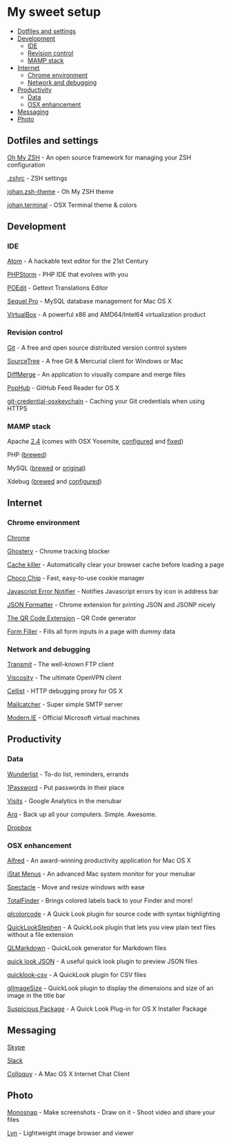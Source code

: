 # My sweet setup

* [Dotfiles and settings](#dotfiles-and-settings)
* [Development](#development)
    * [IDE](#ide)
    * [Revision control](#revision-control)
    * [MAMP stack](#mamp-stack)
* [Internet](#internet)
    * [Chrome environment](#chrome-environment)
    * [Network and debugging](#network-and-debugging)
* [Productivity](#productivity)
    * [Data](#data)
    * [OSX enhancement](#osx-enhancement)
* [Messaging](#messaging)
* [Photo](#photo)

## Dotfiles and settings

[Oh My ZSH](http://ohmyz.sh) - An open source framework for managing your ZSH configuration

[.zshrc](.zshrc) - ZSH settings

[johan.zsh-theme](johan.zsh-theme) - Oh My ZSH theme

[johan.terminal](johan.terminal) - OSX Terminal theme & colors

## Development

### IDE

[Atom](https://atom.io/) - A hackable text editor for the 21st Century

[PHPStorm](https://www.jetbrains.com/phpstorm/download/) - PHP IDE that evolves with you

[POEdit](http://poedit.net/) - Gettext Translations Editor

[Sequel Pro](http://www.sequelpro.com/) - MySQL database management for Mac OS X

[VirtualBox](https://www.virtualbox.org/wiki/Downloads) - A powerful x86 and AMD64/Intel64 virtualization product

### Revision control

[Git](http://git-scm.com/downloads) - A free and open source distributed version control system

[SourceTree](http://www.sourcetreeapp.com/) - A free Git & Mercurial client for Windows or Mac

[DiffMerge](https://sourcegear.com/diffmerge/downloads.php) - An application to visually compare and merge files

[PopHub](http://questbe.at/pophub/) - GitHub Feed Reader for OS X

[git-credential-osxkeychain](https://help.github.com/articles/caching-your-github-password-in-git/) - Caching your Git credentials when using HTTPS

### MAMP stack

Apache [2.4](https://httpd.apache.org/docs/2.4/) (comes with OSX Yosemite, [configured](httpd.conf) and [fixed](https://gist.github.com/johansatge/968f981128ab0ca49ce4))

PHP ([brewed](https://github.com/Homebrew/homebrew-php))

MySQL ([brewed](https://github.com/Homebrew/homebrew/blob/master/Library/Formula/mysql.rb) or [original](http://dev.mysql.com/downloads/mysql/))

Xdebug ([brewed](https://github.com/homebrew/homebrew-php/blob/master/Formula/php56-xdebug.rb) and [configured](https://gist.github.com/johansatge/21e5ab4ab2b0cff69741))

## Internet

### Chrome environment

[Chrome](https://www.google.fr/chrome/browser/)

[Ghostery](https://www.ghostery.com/) - Chrome tracking blocker

[Cache killer](https://chrome.google.com/webstore/detail/cache-killer/jpfbieopdmepaolggioebjmedmclkbap) - Automatically clear your browser cache before loading a page

[Choco Chip](https://chrome.google.com/webstore/detail/chocochip-cookie-manager/cdllihdpcibkhhkidaicoeeiammjkokm) - Fast, easy-to-use cookie manager

[Javascript Error Notifier](https://chrome.google.com/webstore/detail/javascript-errors-notifie/jafmfknfnkoekkdocjiaipcnmkklaajd) - Notifies Javascript errors by icon in address bar

[JSON Formatter](https://github.com/callumlocke/json-formatter) - Chrome extension for printing JSON and JSONP nicely

[The QR Code Extension](https://chrome.google.com/webstore/detail/the-qr-code-extension/oijdcdmnjjgnnhgljmhkjlablaejfeeb) - QR Code generator

[Form Filler](https://chrome.google.com/webstore/detail/form-filler/bnjjngeaknajbdcgpfkgnonkmififhfo) - Fills all form inputs in a page with dummy data

### Network and debugging

[Transmit](http://panic.com/transmit/) - The well-known FTP client

[Viscosity](http://www.sparklabs.com/viscosity/) - The ultimate OpenVPN client

[Cellist](http://cellist.patr0n.us/) - HTTP debugging proxy for OS X

[Mailcatcher](http://mailcatcher.me/) - Super simple SMTP server

[Modern.IE](https://www.modern.ie/fr-fr/virtualization-tools) - Official Microsoft virtual machines

## Productivity

### Data

[Wunderlist](https://www.wunderlist.com) - To-do list, reminders, errands

[1Password](https://agilebits.com/onepassword) - Put passwords in their place

[Visits](http://getvisitsapp.com/) - Google Analytics in the menubar

[Arq](https://www.arqbackup.com) - Back up all your computers. Simple. Awesome.

[Dropbox](https://www.dropbox.com/)

### OSX enhancement

[Alfred](http://www.alfredapp.com/) - An award-winning productivity application for Mac OS X

[iStat Menus](http://bjango.com/mac/istatmenus/) - An advanced Mac system monitor for your menubar

[Spectacle](http://spectacleapp.com) - Move and resize windows with ease

[TotalFinder](http://totalfinder.binaryage.com/) - Brings colored labels back to your Finder and more!

[qlcolorcode](https://code.google.com/p/qlcolorcode/) - A Quick Look plugin for source code with syntax highlighting

[QuickLookStephen](http://whomwah.github.io/qlstephen/) - A QuickLook plugin that lets you view plain text files without a file extension

[QLMarkdown](https://github.com/toland/qlmarkdown) - QuickLook generator for Markdown files

[quick look JSON](http://www.sagtau.com/quicklookjson.html) - A useful quick look plugin to preview JSON files

[quicklook-csv](https://github.com/p2/quicklook-csv) - A QuickLook plugin for CSV files

[qlImageSize](https://github.com/Nyx0uf/qlImageSize) - QuickLook plugin to display the dimensions and size of an image in the title bar

[Suspicious Package](http://www.mothersruin.com/software/SuspiciousPackage/) - A Quick Look Plug-in for OS X Installer Package

## Messaging

[Skype](http://www.skype.com/)

[Slack](https://itunes.apple.com/us/app/slack-team-communication/id618783545?mt=8)

[Colloquy](http://colloquy.info/) - A Mac OS X Internet Chat Client

## Photo

[Monosnap](https://monosnap.com/welcome) - Make screenshots - Draw on it - Shoot video and share your files

[Lyn](http://www.lynapp.com/) - Lightweight image browser and viewer
